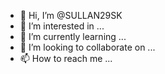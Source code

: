 - 👋 Hi, I’m @SULLAN29SK
- 👀 I’m interested in ...
- 🌱 I’m currently learning ...
- 💞️ I’m looking to collaborate on ...
- 📫 How to reach me ...

<!---
SULLAN29SK/SULLAN29SK is a ✨ special ✨ repository because its `README.md` (this file) appears on your GitHub profile.
You can click the Preview link to take a look at your changes.
--->
